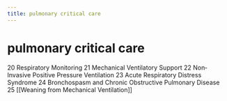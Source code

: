 ```yaml
---
title: pulmonary critical care
---
```

# pulmonary critical care


20 Respiratory Monitoring
21 Mechanical Ventilatory Support
22 Non‐Invasive Positive Pressure Ventilation
23 Acute Respiratory Distress Syndrome
24 Bronchospasm and Chronic Obstructive Pulmonary Disease
25 [[Weaning from Mechanical Ventilation]]
